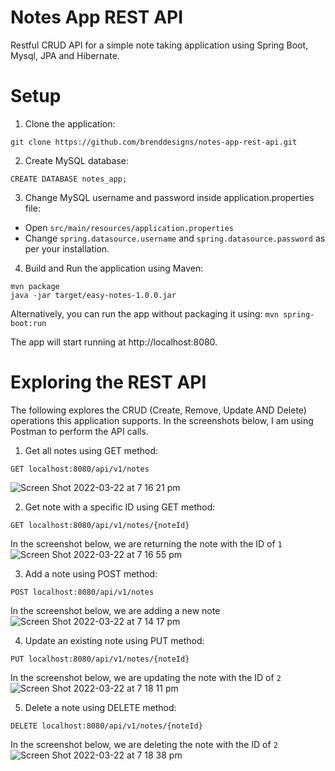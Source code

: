 # Notes App REST API
Restful CRUD API for a simple note taking application using Spring Boot, Mysql, JPA and Hibernate.

# Setup 
1. Clone the application:
```
git clone https://github.com/brenddesigns/notes-app-rest-api.git
```

2. Create MySQL database:
```
CREATE DATABASE notes_app;
```

3. Change MySQL username and password inside application.properties file:
* Open ```src/main/resources/application.properties```
* Change ```spring.datasource.username``` and ```spring.datasource.password``` as per your installation.

4. Build and Run the application using Maven:
```
mvn package
java -jar target/easy-notes-1.0.0.jar
```

Alternatively, you can run the app without packaging it using:
```mvn spring-boot:run```

The app will start running at http://localhost:8080.

# Exploring the REST API
The following explores the CRUD (Create, Remove, Update AND Delete) operations this application supports. In the screenshots below, I am using Postman to perform the API calls.

1. Get all notes using GET method:
```
GET localhost:8080/api/v1/notes
```
![Screen Shot 2022-03-22 at 7 16 21 pm](https://user-images.githubusercontent.com/79638487/159440138-4ee68467-c890-440d-a474-b510c8ab6601.png)

2. Get note with a specific ID using GET method:
```
GET localhost:8080/api/v1/notes/{noteId}
```
In the screenshot below, we are returning the note with the ID of ```1```
![Screen Shot 2022-03-22 at 7 16 55 pm](https://user-images.githubusercontent.com/79638487/159440535-b0ebe6d6-e0be-4e1c-8703-4ed629e98e3f.png)

3. Add a note using POST method:
```
POST localhost:8080/api/v1/notes
```
In the screenshot below, we are adding a new note
![Screen Shot 2022-03-22 at 7 14 17 pm](https://user-images.githubusercontent.com/79638487/159441624-bbec2ff6-8568-433f-9fb8-ef2fc87335d2.png)

4. Update an existing note using PUT method:
```
PUT localhost:8080/api/v1/notes/{noteId}
```
In the screenshot below, we are updating the note with the ID of ```2```
![Screen Shot 2022-03-22 at 7 18 11 pm](https://user-images.githubusercontent.com/79638487/159441811-03a2342d-f023-437a-80ea-e8b308a80f76.png)

5. Delete a note using DELETE method:
```
DELETE localhost:8080/api/v1/notes/{noteId}
```
In the screenshot below, we are deleting the note with the ID of ```2```
![Screen Shot 2022-03-22 at 7 18 38 pm](https://user-images.githubusercontent.com/79638487/159442004-58243fa3-08c7-4b5b-8e0c-207830daa761.png)
